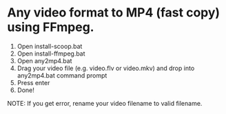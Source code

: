 # Any video format to MP4 (fast copy) using FFmpeg.  
1. Open install-scoop.bat  
2. Open install-ffmpeg.bat  
3. Open any2mp4.bat  
4. Drag your video file (e.g. video.flv or video.mkv) and drop into any2mp4.bat command prompt  
5. Press enter  
6. Done!  

  NOTE: If you get error, rename your video filename to valid filename.  
